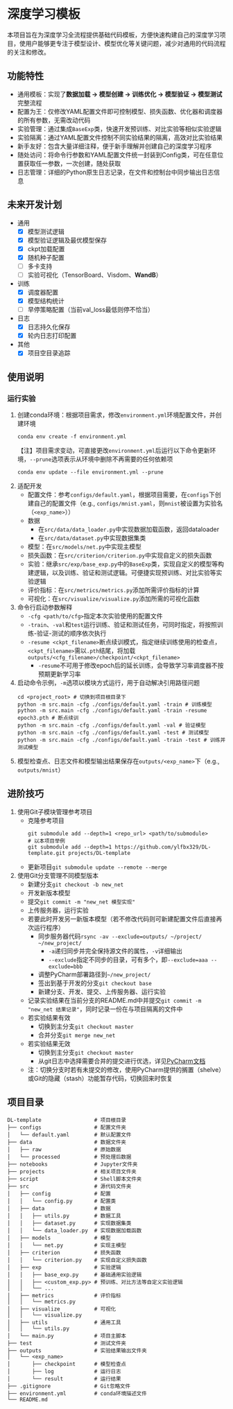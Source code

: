 # 深度学习模板

本项目旨在为深度学习全流程提供基础代码模板，方便快速构建自己的深度学习项目，使用户能够更专注于模型设计、模型优化等关键问题，减少对通用的代码流程的关注和修改。

## 功能特性

- 通用模板：实现了**数据加载 -> 模型创建 -> 训练优化 -> 模型验证 -> 模型测试**完整流程
- 配置为王：仅修改YAML配置文件即可控制模型、损失函数、优化器和调度器的所有参数，无需改动代码
- 实验管理：通过集成`BaseExp`类，快速开发预训练、对比实验等相似实验逻辑
- 实验隔离：通过YAML配置文件控制不同实验结果的隔离，高效对比实验结果
- 新手友好：包含大量详细注释，便于新手理解并创建自己的深度学习程序
- 随处访问：将命令行参数和YAML配置文件统一封装到Config类，可在任意位置获取任一参数，一次创建，随处获取
- 日志管理：详细的Python原生日志记录，在文件和控制台中同步输出日志信息

## 未来开发计划

- 通用
    - [x] 模型测试逻辑
    - [x] 模型验证逻辑及最优模型保存
    - [x] ckpt加载配置
    - [x] 随机种子配置
    - [ ] 多卡支持
    - [ ] 实验可视化（TensorBoard、Visdom、**WandB**）
- 训练
    - [x] 调度器配置
    - [x] 模型结构统计
    - [ ] 早停策略配置（当前val_loss最低则停不恰当）
- 日志
    - [x] 日志持久化保存
    - [x] 轮内日志打印配置
- 其他
    - [x] 项目空目录追踪

## 使用说明

### 运行实验

1. 创建conda环境：根据项目需求，修改`environment.yml`环境配置文件，并创建环境
    ```shell
    conda env create -f environment.yml
    ```
   【注】项目需求变动，可直接更改`environment.yml`后运行以下命令更新环境，`--prune`选项表示从环境中删除不再需要的任何依赖项
    ```shell
    conda env update --file environment.yml --prune
    ```
2. 适配开发
    - 配置文件：参考`configs/default.yaml`，根据项目需要，在`configs`下创建自己的配置文件（e.g., `configs/mnist.yaml`，则`mnist`被设置为实验名（`<exp_name>`））
    - 数据
        - 在`src/data/data_loader.py`中实现数据加载函数，返回dataloader
        - 在`src/data/dataset.py`中实现数据集类
    - 模型：在`src/models/net.py`中实现主模型
    - 损失函数：在`src/criterion/criterion.py`中实现自定义的损失函数
    - 实验：继承`src/exp/base_exp.py`中的`BaseExp`类，实现自定义的模型等构建逻辑，以及训练、验证和测试逻辑。可便捷实现预训练、对比实验等实验逻辑
    - 评价指标：在`src/metrics/metrics.py`添加所需评价指标的计算
    - 可视化：在`src/visualize/visualize.py`添加所需的可视化函数
3. 命令行启动参数解释
    - `-cfg <path/to/cfg>`指定本次实验使用的配置文件
    - `-train`、`-val`和`test`运行训练、验证和测试任务，可同时指定，将按照训练-验证-测试的顺序依次执行
    - `-resume <ckpt_filename>`断点续训模式，指定继续训练使用的检查点，`<ckpt_filename>`需以`.pth`结尾，将加载`outputs/<cfg_filename>/checkpoint/<ckpt_filename>`
        - `-resume`不可用于修改epoch后的延长训练，会导致学习率调度器不按预期更新学习率
4. 启动命令示例，`-m`选项以模块方式运行，用于自动解决引用路径问题
    ```shell
    cd <project_root> # 切换到项目根目录下
    python -m src.main -cfg ./configs/default.yaml -train # 训练模型
    python -m src.main -cfg ./configs/default.yaml -train -resume epoch3.pth # 断点续训
    python -m src.main -cfg ./configs/default.yaml -val # 验证模型
    python -m src.main -cfg ./configs/default.yaml -test # 测试模型
    python -m src.main -cfg ./configs/default.yaml -train -test # 训练并测试模型
    ```
5. 模型检查点、日志文件和模型输出结果保存在`outputs/<exp_name>`下（e.g., `outputs/mnist`）

## 进阶技巧

1. 使用Git子模块管理参考项目
    - 克隆参考项目
        ```shell
        git submodule add --depth=1 <repo_url> <path/to/submodule>
        # 以本项目举例
        git submodule add --depth=1 https://github.com/ylfbx329/DL-template.git projects/DL-template
        ```
    - 更新项目`git submodule update --remote --merge`
2. 使用Git分支管理不同模型版本
    - 新建分支`git checkout -b new_net`
    - 开发新版本模型
    - 提交`git commit -m "new_net 模型实现"`
    - 上传服务器，运行实验
    - 若要此时开发另一新版本模型（若不修改代码则可新建配置文件后直接再次运行程序）
        - 同步服务器代码`rsync -av --exclude=outputs/ ~/project/ ~/new_project/`
            - `-a`递归同步并完全保持源文件的属性，`-v`详细输出
            - `--exclude`指定不同步的目录，可有多个，即`--exclude=aaa --exclude=bbb`
        - 调整PyCharm部署路径到`~/new_project/`
        - 签出到基于开发的分支`git checkout base`
        - 新建分支、开发、提交、上传服务器、运行实验
    - 记录实验结果在当前分支的README.md中并提交`git commit -m "new_net 结果记录"`，同时记录一份在与项目隔离的文件中
    - 若实验结果有效
        - 切换到主分支`git checkout master`
        - 合并分支`git merge new_net`
    - 若实验结果无效
        - 切换到主分支`git checkout master`
        - 从git日志中选择需要合并的提交进行优选，详见[PyCharm文档](https://www.jetbrains.com.cn/en-us/help/pycharm/apply-changes-from-one-branch-to-another.html#apply-separate-changes)
    - 注：切换分支时若有未提交的修改，使用PyCharm提供的搁置（shelve）或Git的隐藏（stash）功能暂存代码，切换回来时恢复

## 项目目录

```
DL-template                 # 项目根目录
├── configs                 # 配置文件夹
│   └── default.yaml        # 默认配置文件
├── data                    # 数据文件夹
│   ├── raw                 # 原始数据
│   └── processed           # 预处理后数据
├── notebooks               # Jupyter文件夹
├── projects                # 相关项目文件夹
├── script                  # Shell脚本文件夹
├── src                     # 源代码文件夹
│   ├── config              # 配置
│   │   └── config.py       # 配置类
│   ├── data                # 数据
│   │   ├── utils.py        # 数据工具
│   │   ├── dataset.py      # 实现数据集类
│   │   └── data_loader.py  # 实现数据加载函数
│   ├── models              # 模型
│   │   └── net.py          # 实现主模型
│   ├── criterion           # 损失函数
│   │   └── criterion.py    # 实现自定义损失函数
│   ├── exp                 # 实验逻辑
│   │   ├── base_exp.py     # 基础通用实验逻辑
│   │   ├── <custom_exp.py> # 预训练、对比方法等自定义实验逻辑
│   │   └── ...
│   ├── metrics             # 评价指标
│   │   └── metrics.py
│   ├── visualize           # 可视化
│   │   └── visualize.py
│   ├── utils               # 通用工具
│   │   └── utils.py
│   └── main.py             # 项目主脚本
├── test                    # 测试文件夹
├── outputs                 # 实验结果输出文件夹
│   └── <exp_name>
│       ├── checkpoint      # 模型检查点
│       ├── log             # 运行日志
│       └── result          # 运行结果
├── .gitignore              # Git忽略文件
├── environment.yml         # conda环境描述文件
└── README.md
```
